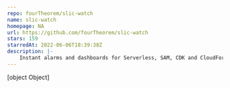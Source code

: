 ```yaml
---
repo: fourTheorem/slic-watch
name: slic-watch
homepage: NA
url: https://github.com/fourTheorem/slic-watch
stars: 159
starredAt: 2022-06-06T18:39:38Z
description: |-
    Instant alarms and dashboards for Serverless, SAM, CDK and CloudFormation
---
```


[object Object]
